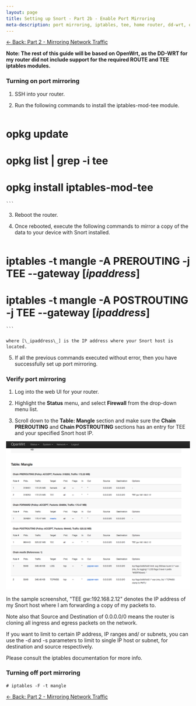 ```yaml
---
layout: page
title: Setting up Snort - Part 2b - Enable Port Mirroring
meta-description: port mirroring, iptables, tee, home router, dd-wrt, openwrt
---
```


[<- Back: Part 2 - Mirroring Network Traffic](/pages/snort/setup/2-mirroring-network-traffic)

**Note: The rest of this guide will be based on OpenWrt, as the DD-WRT for my router did not include support for the required ROUTE and TEE iptables modules.**

### Turning on port mirroring

1. SSH into your router.
2. Run the following commands to install the iptables-mod-tee module.

    ```
# opkg update
# opkg list | grep -i tee
# opkg install iptables-mod-tee
    ```

3. Reboot the router.

4. Once rebooted, execute the following commands to mirror a copy of the data to your device with Snort installed.

    ```
# iptables -t mangle -A PREROUTING -j TEE --gateway [_ipaddress_]
# iptables -t mangle -A POSTROUTING -j TEE --gateway [_ipaddress_]
    ```

    where [\_ipaddress\_] is the IP address where your Snort host is located.

5. If all the previous commands executed without error, then you have successfully set up port mirroring.

### Verify port mirroring
1. Log into the web UI for your router.

2. Highlight the **Status** menu, and select **Firewall** from the drop-down menu list.

3. Scroll down to the **Table: Mangle** section and make sure the **Chain PREROUTING** and **Chain POSTROUTING** sections has an entry for TEE and your specified Snort host IP.

![Sample TEE configuration](/pages/snort/setup/2b-tee.png)

In the sample screenshot, "TEE gw:192.168.2.12" denotes the IP address of my Snort host where I am forwarding a copy of my packets to.

Note also that Source and Destination of 0.0.0.0/0 means the router is cloning all ingress and egress packets on the network.

If you want to limit to certain IP address, IP ranges and/ or subnets, you can use the -d and -s parameters to limit to single IP host or subnet, for destination and source respectively.

Please consult the iptables documentation for more info.

### Turning off port mirroring

    # iptables -F -t mangle

[<- Back: Part 2 - Mirroring Network Traffic](/pages/snort/setup/2-mirroring-network-traffic)

